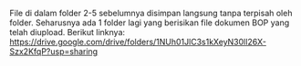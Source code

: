 File di dalam folder 2-5 sebelumnya disimpan langsung tanpa terpisah oleh folder.
Seharusnya ada 1 folder lagi yang berisikan file dokumen BOP yang telah diupload. Berikut linknya:
https://drive.google.com/drive/folders/1NUh01JlC3s1kXeyN30ll26X-Szx2KfqP?usp=sharing
